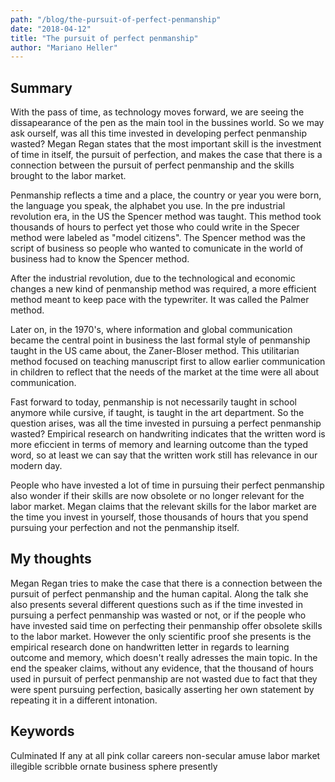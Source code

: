 ```yaml
---
path: "/blog/the-pursuit-of-perfect-penmanship"
date: "2018-04-12"
title: "The pursuit of perfect penmanship"
author: "Mariano Heller"
---
```


## Summary

With the pass of time, as technology moves forward, we are seeing the dissapearance of the pen as the main tool in the bussines world. So we may ask ourself, was all this time invested in developing perfect penmanship wasted? Megan Regan states that the most important skill is the investment of time in itself, the pursuit of perfection, and makes the case that there is a connection between the pursuit of perfect penmanship and the skills brought to the labor market.

Penmanship reflects a time and a place, the country or year you were born, the language you speak, the alphabet you use. In the pre industrial revolution era, in the US the Spencer method was taught. This method took thousands of hours to perfect yet those who could write in the Specer method were labeled as "model citizens". The Spencer method was the script of business so people who wanted to comunicate in the world of business had to know the Spencer method.

After the industrial revolution, due to the technological and economic changes a new kind of penmanship method was required, a more efficient method meant to keep pace with the typewriter. It was called the Palmer method. 

Later on, in the 1970's, where information and global communication became the central point in business the last formal style of penmanship taught in the US came about, the Zaner-Bloser method. This utilitarian method focused on teaching manuscript first to allow earlier communication in children to reflect that the needs of the market at the time were all about communication.

Fast forward to today, penmanship is not necessarily taught in school anymore while cursive, if taught, is taught in the art department. So the question arises, was all the time invested in pursuing a perfect penmanship wasted? Empirical research on handwriting indicates that the written word is more eficcient in terms of memory and learning outcome than the typed word, so at least we can say that the written work still has relevance in our modern day.

People who have invested a lot of time in pursuing their perfect penmanship also wonder if their skills are now obsolete or no longer relevant for the labor market. Megan claims that the relevant skills for the labor market are the time you invest in yourself, those thousands of hours that you spend pursuing your perfection and not the penmanship itself.


## My thoughts

Megan Regan tries to make the case that there is a connection between the pursuit of perfect penmanship and the human capital. Along the talk she also presents several different questions such as if the time invested in pursuing a perfect penmanship was wasted or not, or if the people who have invested said time on perfecting their penmanship offer obsolete skills to the labor market.
However the only scientific proof she presents is the empirical research done on handwritten letter in regards to learning outcome and memory, which doesn't really adresses the main topic.
In the end the speaker claims, without any evidence, that the thousand of hours used in pursuit of perfect penmanship are not wasted due to fact that they were spent pursuing perfection, basically asserting her own statement by repeating it in a different intonation.


## Keywords

Culminated
If any at all
pink collar careers
non-secular
amuse
labor market
illegible scribble
ornate
business sphere
presently

